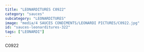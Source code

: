 ```yaml
---
title: "LEONARDITURES C0922"
category: "sauces"
subcategory: "LEONARDITURES"
image: "media/4 SAUCES CONDIMENTS/LEONARDI PICTURES/C0922.jpg"
id: "sauces-leonarditures-322"
tags: ["LEONARDI"]
---
```


C0922
